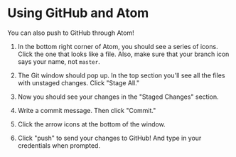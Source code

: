 # Using GitHub and Atom

You can also push to GitHub through Atom!

1. In the bottom right corner of Atom, you should see a series of icons. Click the one that looks like a file. Also, make sure that your branch icon says your name, not `master`.

2. The Git window should pop up. In the top section you'll see all the files with unstaged changes. Click "Stage All."

3. Now you should see your changes in the "Staged Changes" section.

4. Write a commit message. Then click "Commit."

5. Click the arrow icons at the bottom of the window.

6. Click "push" to send your changes to GitHub! And type in your credentials when prompted.

